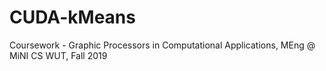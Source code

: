 # CUDA-kMeans
Coursework - Graphic Processors in Computational Applications, MEng @ MiNI CS WUT, Fall 2019
